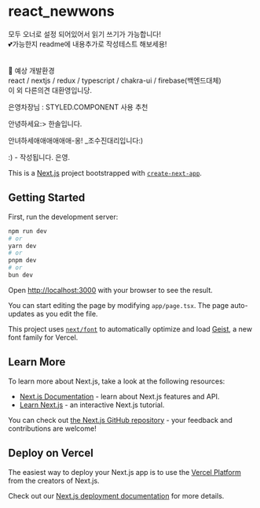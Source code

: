 # react_newwons

모두 오너로 설정 되어있어서 읽기 쓰기가 가능합니다! <br>
💕가능한지 readme에 내용추가로 작성테스트 해보세용!
<br>
<br>
<br>
👀 예상 개발환경<br>
react / nextjs / redux / typescript / chakra-ui / firebase(백엔드대체)<br>
이 외 다른의견 대환영입니당.<br>

은영차장님 : STYLED.COMPONENT 사용 추천<br>

안녕하세요:> 한솔입니다.

안녀하세애애애애애애-옹! _조수진대리입니다:)

:) - 작성됩니다. 은영.


This is a [Next.js](https://nextjs.org) project bootstrapped with [`create-next-app`](https://nextjs.org/docs/app/api-reference/cli/create-next-app).

## Getting Started

First, run the development server:

```bash
npm run dev
# or
yarn dev
# or
pnpm dev
# or
bun dev
```

Open [http://localhost:3000](http://localhost:3000) with your browser to see the result.

You can start editing the page by modifying `app/page.tsx`. The page auto-updates as you edit the file.

This project uses [`next/font`](https://nextjs.org/docs/app/building-your-application/optimizing/fonts) to automatically optimize and load [Geist](https://vercel.com/font), a new font family for Vercel.

## Learn More

To learn more about Next.js, take a look at the following resources:

- [Next.js Documentation](https://nextjs.org/docs) - learn about Next.js features and API.
- [Learn Next.js](https://nextjs.org/learn) - an interactive Next.js tutorial.

You can check out [the Next.js GitHub repository](https://github.com/vercel/next.js) - your feedback and contributions are welcome!

## Deploy on Vercel

The easiest way to deploy your Next.js app is to use the [Vercel Platform](https://vercel.com/new?utm_medium=default-template&filter=next.js&utm_source=create-next-app&utm_campaign=create-next-app-readme) from the creators of Next.js.

Check out our [Next.js deployment documentation](https://nextjs.org/docs/app/building-your-application/deploying) for more details.
